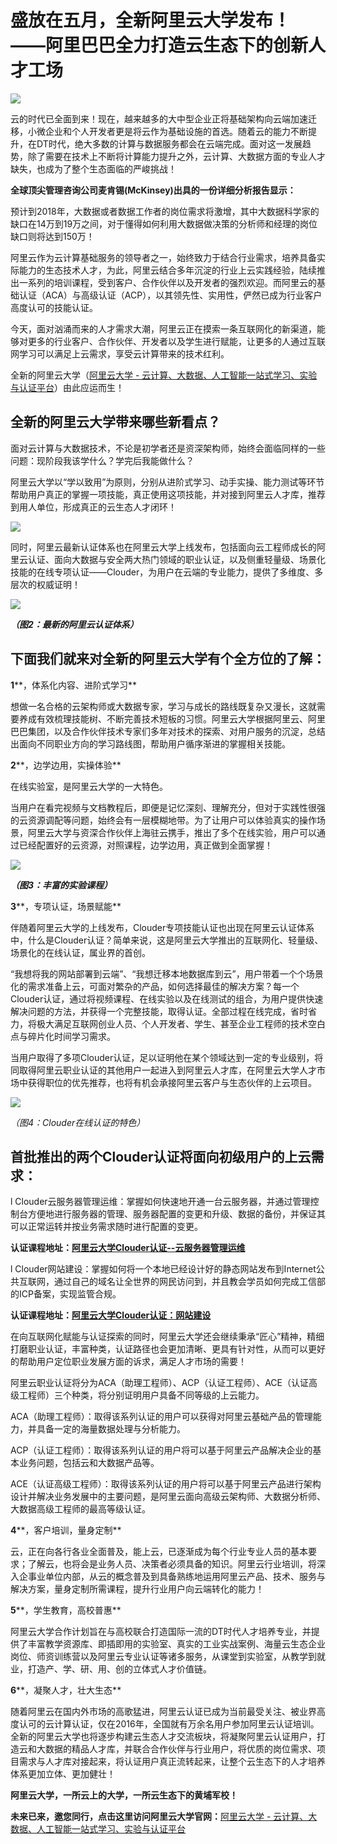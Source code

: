 # 盛放在五月，全新阿里云大学发布！ ——阿里巴巴全力打造云生态下的创新人才工场

![](https://pic3.zhimg.com/v2-e1d6d5103b82eebc0e9fd1b1f6efbea6_b.jpg)

云的时代已全面到来！现在，越来越多的大中型企业正将基础架构向云端加速迁移，小微企业和个人开发者更是将云作为基础设施的首选。随着云的能力不断提升，在DT时代，绝大多数的计算与数据服务都会在云端完成。面对这一发展趋势，除了需要在技术上不断将计算能力提升之外，云计算、大数据方面的专业人才缺失，也成为了整个生态面临的严峻挑战！

**全球顶尖管理咨询公司麦肯锡(McKinsey)出具的一份详细分析报告显示：**

预计到2018年，大数据或者数据工作者的岗位需求将激增，其中大数据科学家的缺口在14万到19万之间，对于懂得如何利用大数据做决策的分析师和经理的岗位缺口则将达到150万！

阿里云作为云计算基础服务的领导者之一，始终致力于结合行业需求，培养具备实际能力的生态技术人才，为此，阿里云结合多年沉淀的行业上云实践经验，陆续推出一系列的培训课程，受到客户、合作伙伴以及开发者的强烈欢迎。而阿里云的基础认证（ACA）与高级认证（ACP），以其领先性、实用性，俨然已成为行业客户高度认可的技能认证。

今天，面对汹涌而来的人才需求大潮，阿里云正在摸索一条互联网化的新渠道，能够对更多的行业客户、合作伙伴、开发者以及学生进行赋能，让更多的人通过互联网学习可以满足上云需求，享受云计算带来的技术红利。

全新的阿里云大学（[阿里云大学 - 云计算、大数据、人工智能一站式学习、实验与认证平台](http:http://click.aliyun.com/m/21955/)）由此应运而生！

## **全新的阿里云大学带来哪些新看点？**

面对云计算与大数据技术，不论是初学者还是资深架构师，始终会面临同样的一些问题：现阶段我该学什么？学完后我能做什么？

阿里云大学以“学以致用”为原则，分别从进阶式学习、动手实操、能力测试等环节帮助用户真正的掌握一项技能，真正使用这项技能，并对接到阿里云人才库，推荐到用人单位，形成真正的云生态人才闭环！

![](https://pic1.zhimg.com/v2-c5af4418fe08856d9ba524a66c8163e0_b.png)

同时，阿里云最新认证体系也在阿里云大学上线发布，包括面向云工程师成长的阿里云认证、面向大数据与安全两大热门领域的职业认证，以及侧重轻量级、场景化技能的在线专项认证——Clouder，为用户在云端的专业能力，提供了多维度、多层次的权威证明！

![](https://pic3.zhimg.com/v2-58029e62c53f529fdeb72561c4ed1862_b.jpg)

_**（图2：最新的阿里云认证体系）**_

## 下面我们就来对全新的阿里云大学有个全方位的了解：

**1****，体系化内容、进阶式学习**

想做一名合格的云架构师或大数据专家，学习与成长的路线既复杂又漫长，这就需要养成有效梳理技能树、不断完善技术短板的习惯。阿里云大学根据阿里云、阿里巴巴集团，以及合作伙伴技术专家们多年对技术的探索、对用户服务的沉淀，总结出面向不同职业方向的学习路线图，帮助用户循序渐进的掌握相关技能。

**2****，边学边用，实操体验**

在线实验室，是阿里云大学的一大特色。

当用户在看完视频与文档教程后，即便是记忆深刻、理解充分，但对于实践性很强的云资源调配等问题，始终会有一层模糊地带。为了让用户可以体验真实的操作场景，阿里云大学与资深合作伙伴上海驻云携手，推出了多个在线实验，用户可以通过已经配置好的云资源，对照课程，边学边用，真正做到全面掌握！

![](https://pic3.zhimg.com/v2-e68b92249f085005c92721036e5367b2_b.jpg)

_**（图3：丰富的实验课程）**_

**3****，专项认证，场景赋能**

伴随着阿里云大学的上线发布，Clouder专项技能认证也出现在阿里云认证体系中，什么是Clouder认证？简单来说，这是阿里云大学推出的互联网化、轻量级、场景化的在线认证，属业界的首创。

“我想将我的网站部署到云端”、“我想迁移本地数据库到云”，用户带着一个个场景化的需求准备上云，可面对繁杂的产品，如何选择最佳的解决方案？每一个Clouder认证，通过将视频课程、在线实验以及在线测试的组合，为用户提供快速解决问题的方法，并获得一个完整技能，取得认证。全部过程在线完成，省时省力，将极大满足互联网创业人员、个人开发者、学生、甚至企业工程师的技术空白点与碎片化时间学习需求。

当用户取得了多项Clouder认证，足以证明他在某个领域达到一定的专业级别，将同取得阿里云职业认证的其他用户一起进入到阿里云人才库，在阿里云大学人才市场中获得职位的优先推荐，也将有机会承接阿里云客户与生态伙伴的上云项目。

![](https://pic3.zhimg.com/v2-fec8ef1b8ead0c9667dd87c0e8c8d346_b.png)

_（图4：Clouder在线认证的特色）_

## 首批推出的两个Clouder认证将面向初级用户的上云需求：

l Clouder云服务器管理运维：掌握如何快速地开通一台云服务器，并通过管理控制台方便地进行服务器的管理、服务器配置的变更和升级、数据的备份，并保证其可以正常运转并按业务需求随时进行配置的变更。

**认证课程地址：[阿里云大学Clouder认证--云服务器管理运维](http:http://click.aliyun.com/m/21952/)**

l Clouder网站建设：掌握如何将一个本地已经设计好的静态网站发布到Internet公共互联网，通过自己的域名让全世界的网民访问到，并且教会学员如何完成工信部的ICP备案，实现监管合规。

**认证课程地址：[阿里云大学Clouder认证：网站建设](http:http://click.aliyun.com/m/21954/)**

在向互联网化赋能与认证探索的同时，阿里云大学还会继续秉承“匠心”精神，精细打磨职业认证，丰富种类，认证路径也会更加清晰、更具有针对性，从而可以更好的帮助用户定位职业发展方面的诉求，满足人才市场的需要！

阿里云职业认证将分为ACA（助理工程师）、ACP（认证工程师）、ACE（认证高级工程师）三个种类，将分别证明用户具备不同等级的上云能力。

ACA（助理工程师）：取得该系列认证的用户可以获得对阿里云基础产品的管理能力，并具备一定的海量数据处理与分析能力。

ACP（认证工程师）：取得该系列认证的用户将可以基于阿里云产品解决企业的基本业务问题，包括云和大数据产品等。

ACE（认证高级工程师）：取得该系列认证的用户将可以基于阿里云产品进行架构设计并解决业务发展中的主要问题，是阿里云面向高级云架构师、大数据分析师、大数据高级工程师的最高等级认证。

**4****，客户培训，量身定制**

云，正在向各行各业全面普及，能上云，已逐渐成为每个行业专业人员的基本要求；了解云，也将会是业务人员、决策者必须具备的知识。阿里云行业培训，将深入企事业单位内部，从云的概念普及到具备熟练地运用阿里云产品、技术、服务与解决方案，量身定制所需课程，提升行业用户向云端转化的能力！

**5****，学生教育，高校普惠**

阿里云大学合作计划旨在与高校联合打造国际一流的DT时代人才培养专业，并提供了丰富教学资源库、即插即用的实验室、真实的工业实战案例、海量云生态企业岗位、师资训练营以及阿里云专业认证等诸多服务，从课堂到实验室，从教学到就业，打造产、学、研、用、创的立体式人才价值链。

**6****，凝聚人才，壮大生态**

随着阿里云在国内外市场的高歌猛进，阿里云认证已成为当前最受关注、被业界高度认可的云计算认证，仅在2016年，全国就有万余名用户参加阿里云认证培训。全新的阿里云大学也将逐步构建云生态人才交流板块，将凝聚阿里云认证用户，打造云和大数据的精品人才库，并联合合作伙伴与行业用户，将优质的岗位需求、项目需求与人才库对接起来，将认证用户真正流转起来，让整个云生态下的人才培养体系更加立体、更加健壮！

**阿里云大学，一所云上的大学，一所云生态下的黄埔军校！**

**未来已来，邀您同行，点击这里访问阿里云大学官网：**[阿里云大学 - 云计算、大数据、人工智能一站式学习、实验与认证平台](http:http://click.aliyun.com/m/21955/)